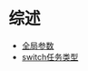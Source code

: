 # 综述

<!-- TODO 由于 side menu 不支持多个等级，所以新建了一个leading page存放 -->

* [全局参数](global-parameter.md)
* [switch任务类型](task/switch.md)
